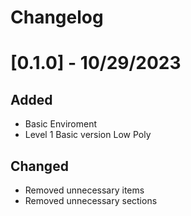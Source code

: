 # Changelog

# [0.1.0] - 10/29/2023

## Added
 - Basic Enviroment 
 - Level 1 Basic version Low Poly
## Changed
 - Removed unnecessary items
 - Removed unnecessary sections

